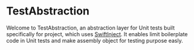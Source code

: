 # TestAbstraction

Welcome to TestAbstraction, an abstraction layer for Unit tests built specifically for project, which uses [SwiftInject](https://github.com/Swinject/Swinject). It enables limit boilerplate code in Unit tests and make assembly object for testing purpose easly. 
